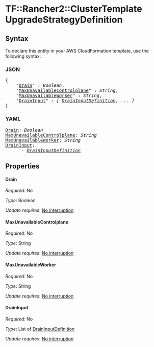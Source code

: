 # TF::Rancher2::ClusterTemplate UpgradeStrategyDefinition

## Syntax

To declare this entity in your AWS CloudFormation template, use the following syntax:

### JSON

<pre>
{
    "<a href="#drain" title="Drain">Drain</a>" : <i>Boolean</i>,
    "<a href="#maxunavailablecontrolplane" title="MaxUnavailableControlplane">MaxUnavailableControlplane</a>" : <i>String</i>,
    "<a href="#maxunavailableworker" title="MaxUnavailableWorker">MaxUnavailableWorker</a>" : <i>String</i>,
    "<a href="#draininput" title="DrainInput">DrainInput</a>" : <i>[ <a href="draininputdefinition.md">DrainInputDefinition</a>, ... ]</i>
}
</pre>

### YAML

<pre>
<a href="#drain" title="Drain">Drain</a>: <i>Boolean</i>
<a href="#maxunavailablecontrolplane" title="MaxUnavailableControlplane">MaxUnavailableControlplane</a>: <i>String</i>
<a href="#maxunavailableworker" title="MaxUnavailableWorker">MaxUnavailableWorker</a>: <i>String</i>
<a href="#draininput" title="DrainInput">DrainInput</a>: <i>
      - <a href="draininputdefinition.md">DrainInputDefinition</a></i>
</pre>

## Properties

#### Drain

_Required_: No

_Type_: Boolean

_Update requires_: [No interruption](https://docs.aws.amazon.com/AWSCloudFormation/latest/UserGuide/using-cfn-updating-stacks-update-behaviors.html#update-no-interrupt)

#### MaxUnavailableControlplane

_Required_: No

_Type_: String

_Update requires_: [No interruption](https://docs.aws.amazon.com/AWSCloudFormation/latest/UserGuide/using-cfn-updating-stacks-update-behaviors.html#update-no-interrupt)

#### MaxUnavailableWorker

_Required_: No

_Type_: String

_Update requires_: [No interruption](https://docs.aws.amazon.com/AWSCloudFormation/latest/UserGuide/using-cfn-updating-stacks-update-behaviors.html#update-no-interrupt)

#### DrainInput

_Required_: No

_Type_: List of <a href="draininputdefinition.md">DrainInputDefinition</a>

_Update requires_: [No interruption](https://docs.aws.amazon.com/AWSCloudFormation/latest/UserGuide/using-cfn-updating-stacks-update-behaviors.html#update-no-interrupt)

